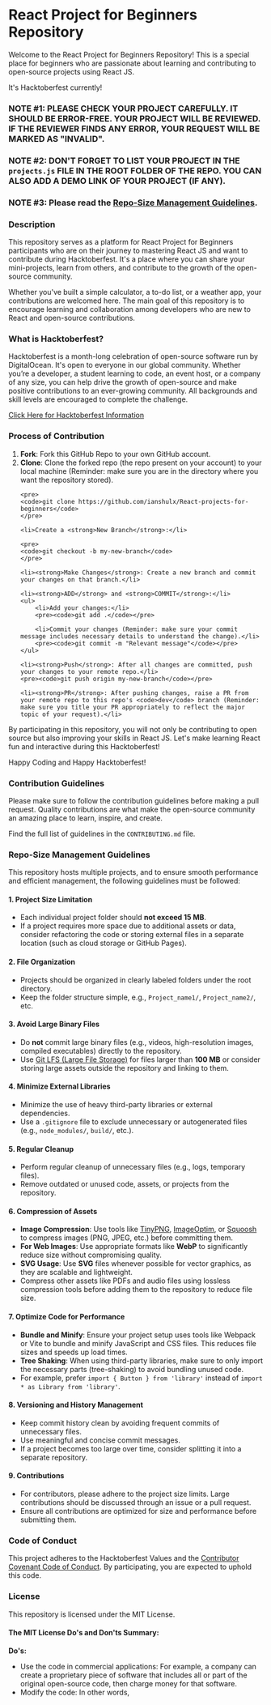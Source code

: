 <h1>React Project for Beginners Repository</h1>

<p>Welcome to the React Project for Beginners Repository! This is a special place for beginners who are passionate about learning and contributing to open-source projects using React JS.</p>
<p>It's Hacktoberfest currently!</p>

<h3>NOTE #1: PLEASE CHECK YOUR PROJECT CAREFULLY. IT SHOULD BE ERROR-FREE. YOUR PROJECT WILL BE REVIEWED. IF THE REVIEWER FINDS ANY ERROR, YOUR REQUEST WILL BE MARKED AS "INVALID".</h3>

<h3>NOTE #2: DON'T FORGET TO LIST YOUR PROJECT IN THE <code>projects.js</code> FILE IN THE ROOT FOLDER OF THE REPO. YOU CAN ALSO ADD A DEMO LINK OF YOUR PROJECT (IF ANY).</h3>

<h3>NOTE #3: Please read the <a href="https://github.com/ianshulx/React-projects-for-beginners/blob/main/Repo_Size_Guidelines">Repo-Size Management Guidelines</a>.</h3>

<h3>Description</h3>
<p>This repository serves as a platform for React Project for Beginners participants who are on their journey to mastering React JS and want to contribute during Hacktoberfest. It's a place where you can share your mini-projects, learn from others, and contribute to the growth of the open-source community.</p>
<p>Whether you've built a simple calculator, a to-do list, or a weather app, your contributions are welcomed here. The main goal of this repository is to encourage learning and collaboration among developers who are new to React and open-source contributions.</p>

<h3>What is Hacktoberfest?</h3>
<p>Hacktoberfest is a month-long celebration of open-source software run by DigitalOcean. It's open to everyone in our global community. Whether you’re a developer, a student learning to code, an event host, or a company of any size, you can help drive the growth of open-source and make positive contributions to an ever-growing community. All backgrounds and skill levels are encouraged to complete the challenge.</p>
<p><a href="https://hacktoberfest.com/">Click Here for Hacktoberfest Information</a></p>

<h3>Process of Contribution</h3>
<ol>
    <li><strong>Fork</strong>: Fork this GitHub Repo to your own GitHub account.</li>
    <li><strong>Clone</strong>: Clone the forked repo (the repo present on your account) to your local machine (Reminder: make sure you are in the directory where you want the repository stored).</li>

    <pre>
    <code>git clone https://github.com/ianshulx/React-projects-for-beginners</code>
    </pre>

    <li>Create a <strong>New Branch</strong>:</li>

    <pre>
    <code>git checkout -b my-new-branch</code>
    </pre>

    <li><strong>Make Changes</strong>: Create a new branch and commit your changes on that branch.</li>

    <li><strong>ADD</strong> and <strong>COMMIT</strong>:</li>
    <ul>
        <li>Add your changes:</li>
        <pre><code>git add .</code></pre>
        
        <li>Commit your changes (Reminder: make sure your commit message includes necessary details to understand the change).</li>
        <pre><code>git commit -m "Relevant message"</code></pre>
    </ul>

    <li><strong>Push</strong>: After all changes are committed, push your changes to your remote repo.</li>
    <pre><code>git push origin my-new-branch</code></pre>

    <li><strong>PR</strong>: After pushing changes, raise a PR from your remote repo to this repo's <code>dev</code> branch (Reminder: make sure you title your PR appropriately to reflect the major topic of your request).</li>
</ol>

<p>By participating in this repository, you will not only be contributing to open source but also improving your skills in React JS. Let's make learning React fun and interactive during this Hacktoberfest!</p>
<p>Happy Coding and Happy Hacktoberfest!</p>

<h3>Contribution Guidelines</h3>
<p>Please make sure to follow the contribution guidelines before making a pull request. Quality contributions are what make the open-source community an amazing place to learn, inspire, and create.</p>
<p>Find the full list of guidelines in the <code>CONTRIBUTING.md</code> file.</p>

<h3>Repo-Size Management Guidelines</h3>
<p>This repository hosts multiple projects, and to ensure smooth performance and efficient management, the following guidelines must be followed:</p>

<h4>1. Project Size Limitation</h4>
<ul>
    <li>Each individual project folder should <strong>not exceed 15 MB</strong>.</li>
    <li>If a project requires more space due to additional assets or data, consider refactoring the code or storing external files in a separate location (such as cloud storage or GitHub Pages).</li>
</ul>

<h4>2. File Organization</h4>
<ul>
    <li>Projects should be organized in clearly labeled folders under the root directory.</li>
    <li>Keep the folder structure simple, e.g., <code>Project_name1/</code>, <code>Project_name2/</code>, etc.</li>
</ul>

<h4>3. Avoid Large Binary Files</h4>
<ul>
    <li>Do <strong>not</strong> commit large binary files (e.g., videos, high-resolution images, compiled executables) directly to the repository.</li>
    <li>Use <a href="https://git-lfs.github.com/">Git LFS (Large File Storage)</a> for files larger than <strong>100 MB</strong> or consider storing large assets outside the repository and linking to them.</li>
</ul>

<h4>4. Minimize External Libraries</h4>
<ul>
    <li>Minimize the use of heavy third-party libraries or external dependencies.</li>
    <li>Use a <code>.gitignore</code> file to exclude unnecessary or autogenerated files (e.g., <code>node_modules/</code>, <code>build/</code>, etc.).</li>
</ul>

<h4>5. Regular Cleanup</h4>
<ul>
    <li>Perform regular cleanup of unnecessary files (e.g., logs, temporary files).</li>
    <li>Remove outdated or unused code, assets, or projects from the repository.</li>
</ul>

<h4>6. Compression of Assets</h4>
<ul>
    <li><strong>Image Compression</strong>: Use tools like <a href="https://tinypng.com/">TinyPNG</a>, <a href="https://imageoptim.com/">ImageOptim</a>, or <a href="https://squoosh.app/">Squoosh</a> to compress images (PNG, JPEG, etc.) before committing them.</li>
    <li><strong>For Web Images</strong>: Use appropriate formats like <strong>WebP</strong> to significantly reduce size without compromising quality.</li>
    <li><strong>SVG Usage</strong>: Use <strong>SVG</strong> files whenever possible for vector graphics, as they are scalable and lightweight.</li>
    <li>Compress other assets like PDFs and audio files using lossless compression tools before adding them to the repository to reduce file size.</li>
</ul>

<h4>7. Optimize Code for Performance</h4>
<ul>
    <li><strong>Bundle and Minify</strong>: Ensure your project setup uses tools like Webpack or Vite to bundle and minify JavaScript and CSS files. This reduces file sizes and speeds up load times.</li>
    <li><strong>Tree Shaking</strong>: When using third-party libraries, make sure to only import the necessary parts (tree-shaking) to avoid bundling unused code.</li>
    <li>For example, prefer <code>import { Button } from 'library'</code> instead of <code>import * as Library from 'library'</code>.</li>
</ul>

<h4>8. Versioning and History Management</h4>
<ul>
    <li>Keep commit history clean by avoiding frequent commits of unnecessary files.</li>
    <li>Use meaningful and concise commit messages.</li>
    <li>If a project becomes too large over time, consider splitting it into a separate repository.</li>
</ul>

<h4>9. Contributions</h4>
<ul>
    <li>For contributors, please adhere to the project size limits. Large contributions should be discussed through an issue or a pull request.</li>
    <li>Ensure all contributions are optimized for size and performance before submitting them.</li>
</ul>

<h3>Code of Conduct</h3>
<p>This project adheres to the Hacktoberfest Values and the <a href="https://www.contributor-covenant.org/">Contributor Covenant Code of Conduct</a>. By participating, you are expected to uphold this code.</p>

<h3>License</h3>
<p>This repository is licensed under the MIT License.</p>

<h4>The MIT License Do's and Don'ts Summary:</h4>

<strong>Do's:</strong>
<ul>
    <li>Use the code in commercial applications: For example, a company can create a proprietary piece of software that includes all or part of the original open-source code, then charge money for that software.</li>
    <li>Modify the code: In other words,
